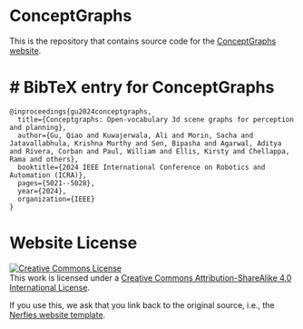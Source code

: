 # ConceptGraphs

This is the repository that contains source code for the [ConceptGraphs website](https://concept-graphs.github.io).

# # BibTeX entry for ConceptGraphs
```
@inproceedings{gu2024conceptgraphs,
  title={Conceptgraphs: Open-vocabulary 3d scene graphs for perception and planning},
  author={Gu, Qiao and Kuwajerwala, Ali and Morin, Sacha and Jatavallabhula, Krishna Murthy and Sen, Bipasha and Agarwal, Aditya and Rivera, Corban and Paul, William and Ellis, Kirsty and Chellappa, Rama and others},
  booktitle={2024 IEEE International Conference on Robotics and Automation (ICRA)},
  pages={5021--5028},
  year={2024},
  organization={IEEE}
}
```

# Website License
<a rel="license" href="http://creativecommons.org/licenses/by-sa/4.0/"><img alt="Creative Commons License" style="border-width:0" src="https://i.creativecommons.org/l/by-sa/4.0/88x31.png" /></a><br />This work is licensed under a <a rel="license" href="http://creativecommons.org/licenses/by-sa/4.0/">Creative Commons Attribution-ShareAlike 4.0 International License</a>.

If you use this, we ask that you link back to the original source, i.e., the [Nerfies website template](https://github.com/nerfies/nerfies.github.io).
